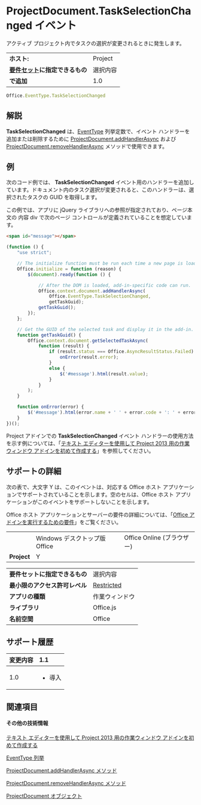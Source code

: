 
# ProjectDocument.TaskSelectionChanged イベント
アクティブ プロジェクト内でタスクの選択が変更されるときに発生します。

|||
|:-----|:-----|
|**ホスト:**|Project|
|**[要件セット](../../docs/overview/specify-office-hosts-and-api-requirements.md)に指定できるもの**|選択内容|
|**で追加**|1.0|

```js
Office.EventType.TaskSelectionChanged
```


## 解説

 **TaskSelectionChanged** は、[EventType](../../reference/shared/eventtype-enumeration.md) 列挙定数で、イベント ハンドラーを追加または削除するために [ProjectDocument.addHandlerAsync](../../reference/shared/projectdocument.addhandlerasync.md) および [ProjectDocument.removeHandlerAsync](../../reference/shared/projectdocument.removehandlerasync.md) メソッドで使用できます。


## 例

次のコード例では、 **TaskSelectionChanged** イベント用のハンドラーを追加しています。ドキュメント内のタスク選択が変更されると、このハンドラーは、選択されたタスクの GUID を取得します。

この例では、アプリに jQuery ライブラリへの参照が指定されており、ページ本文の 内容 div で次のページ コントロールが定義されていることを想定しています。




```HTML
<span id="message"></span>
```




```js
(function () {
    "use strict";

    // The initialize function must be run each time a new page is loaded.
    Office.initialize = function (reason) {
        $(document).ready(function () {

            // After the DOM is loaded, add-in-specific code can run.
            Office.context.document.addHandlerAsync(
                Office.EventType.TaskSelectionChanged,
                getTaskGuid);
            getTaskGuid();
        });
    };

    // Get the GUID of the selected task and display it in the add-in.
    function getTaskGuid() {
        Office.context.document.getSelectedTaskAsync(
            function (result) {
                if (result.status === Office.AsyncResultStatus.Failed) {
                    onError(result.error);
                }
                else {
                    $('#message').html(result.value);
                }
            }
        );
    }

    function onError(error) {
        $('#message').html(error.name + ' ' + error.code + ': ' + error.message);
    }
})();
```

Project アドインでの **TaskSelectionChanged** イベント ハンドラーの使用方法を示す例については、「[テキスト エディターを使用して Project 2013 用の作業ウィンドウ アドインを初めて作成する](../../docs/project/create-your-first-task-pane-add-in-for-project-by-using-a-text-editor.md)」を参照してください。


## サポートの詳細


次の表で、大文字 Y は、このイベントは、対応する Office ホスト アプリケーションでサポートされていることを示します。空のセルは、Office ホスト アプリケーションがこのイベントをサポートしないことを示します。

Office ホスト アプリケーションとサーバーの要件の詳細については、「[Office アドインを実行するための要件](../../docs/overview/requirements-for-running-office-add-ins.md)」をご覧ください。


||||
|:-----|:-----|:-----|
||Windows デスクトップ版 Office|Office Online (ブラウザー)|
|**Project**|Y||

|||
|:-----|:-----|
|**要件セットに指定できるもの**|選択内容|
|**最小限のアクセス許可レベル**|[Restricted](../../docs/develop/requesting-permissions-for-api-use-in-content-and-task-pane-add-ins.md)|
|**アプリの種類**|作業ウィンドウ|
|**ライブラリ**|Office.js|
|**名前空間**|Office|

## サポート履歴



|**変更内容**|**1.1**|
|:-----|:-----|
|1.0|<ul><li>導入</li></ul>|

## 関連項目



#### その他の技術情報


[テキスト エディターを使用して Project 2013 用の作業ウィンドウ アドインを初めて作成する](../../docs/project/create-your-first-task-pane-add-in-for-project-by-using-a-text-editor.md)
[EventType 列挙](../../reference/shared/eventtype-enumeration.md)
[ProjectDocument.addHandlerAsync メソッド](../../reference/shared/projectdocument.addhandlerasync.md)
[ProjectDocument.removeHandlerAsync メソッド](../../reference/shared/projectdocument.removehandlerasync.md)
[ProjectDocument オブジェクト](../../reference/shared/projectdocument.projectdocument.md)
